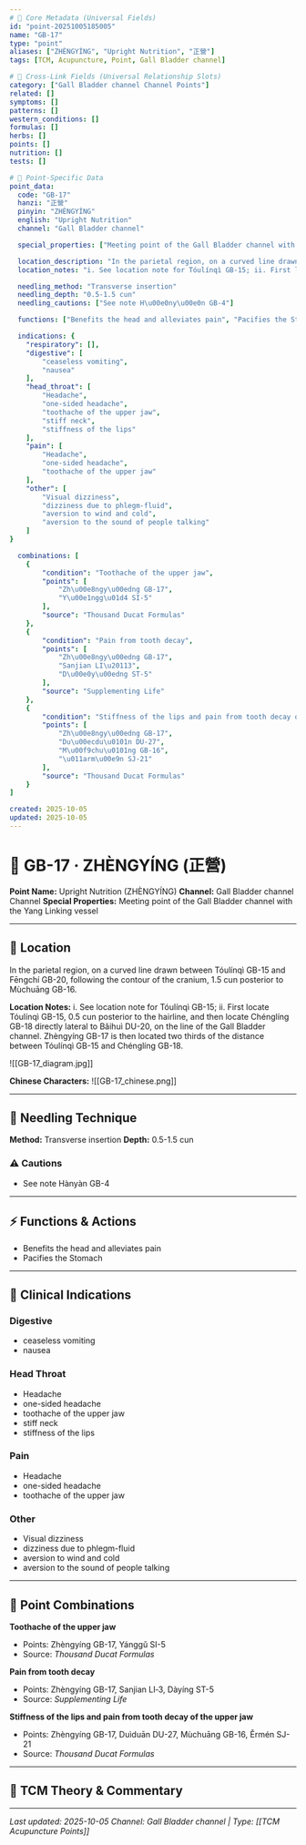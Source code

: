 ```yaml
---
# 🔹 Core Metadata (Universal Fields)
id: "point-20251005185005"
name: "GB-17"
type: "point"
aliases: ["ZHÈNGYÍNG", "Upright Nutrition", "正營"]
tags: [TCM, Acupuncture, Point, Gall Bladder channel]

# 🔹 Cross-Link Fields (Universal Relationship Slots)
category: ["Gall Bladder channel Channel Points"]
related: []
symptoms: []
patterns: []
western_conditions: []
formulas: []
herbs: []
points: []
nutrition: []
tests: []

# 🔹 Point-Specific Data
point_data:
  code: "GB-17"
  hanzi: "正營"
  pinyin: "ZHÈNGYÍNG"
  english: "Upright Nutrition"
  channel: "Gall Bladder channel"

  special_properties: ["Meeting point of the Gall Bladder channel with the Yang Linking vessel"]

  location_description: "In the parietal region, on a curved line drawn between Tóulínqì GB-15 and Fēngchí GB-20, following the contour of the cranium, 1.5 cun posterior to Mùchuāng GB-16."
  location_notes: "i. See location note for Tóulínqì GB-15; ii. First locate Tóulínqì GB-15, 0.5 cun posterior to the hairline, and then locate Chénglíng GB-18 directly lateral to Bǎihuì DU-20, on the line of the Gall Bladder channel. Zhèngyíng GB-17 is then located two thirds of the distance between Tóulínqì GB-15 and Chénglíng GB-18."

  needling_method: "Transverse insertion"
  needling_depth: "0.5-1.5 cun"
  needling_cautions: ["See note H\u00e0ny\u00e0n GB-4"]

  functions: ["Benefits the head and alleviates pain", "Pacifies the Stomach"]

  indications: {
    "respiratory": [],
    "digestive": [
        "ceaseless vomiting",
        "nausea"
    ],
    "head_throat": [
        "Headache",
        "one-sided headache",
        "toothache of the upper jaw",
        "stiff neck",
        "stiffness of the lips"
    ],
    "pain": [
        "Headache",
        "one-sided headache",
        "toothache of the upper jaw"
    ],
    "other": [
        "Visual dizziness",
        "dizziness due to phlegm-fluid",
        "aversion to wind and cold",
        "aversion to the sound of people talking"
    ]
}

  combinations: [
    {
        "condition": "Toothache of the upper jaw",
        "points": [
            "Zh\u00e8ngy\u00edng GB-17",
            "Y\u00e1ngg\u01d4 SI-5"
        ],
        "source": "Thousand Ducat Formulas"
    },
    {
        "condition": "Pain from tooth decay",
        "points": [
            "Zh\u00e8ngy\u00edng GB-17",
            "Sanjian LI\u20113",
            "D\u00e0y\u00edng ST-5"
        ],
        "source": "Supplementing Life"
    },
    {
        "condition": "Stiffness of the lips and pain from tooth decay of the upper jaw",
        "points": [
            "Zh\u00e8ngy\u00edng GB-17",
            "Du\u00ecdu\u0101n DU-27",
            "M\u00f9chu\u0101ng GB-16",
            "\u011arm\u00e9n SJ-21"
        ],
        "source": "Thousand Ducat Formulas"
    }
]

created: 2025-10-05
updated: 2025-10-05
---
```


# 📍 GB-17 · ZHÈNGYÍNG (正營)

**Point Name:** Upright Nutrition (ZHÈNGYÍNG)
**Channel:** Gall Bladder channel Channel
**Special Properties:** Meeting point of the Gall Bladder channel with the Yang Linking vessel

---

## 📍 Location

In the parietal region, on a curved line drawn between Tóulínqì GB-15 and Fēngchí GB-20, following the contour of the cranium, 1.5 cun posterior to Mùchuāng GB-16.

**Location Notes:**
i. See location note for Tóulínqì GB-15; ii. First locate Tóulínqì GB-15, 0.5 cun posterior to the hairline, and then locate Chénglíng GB-18 directly lateral to Bǎihuì DU-20, on the line of the Gall Bladder channel. Zhèngyíng GB-17 is then located two thirds of the distance between Tóulínqì GB-15 and Chénglíng GB-18.

![[GB-17_diagram.jpg]]

**Chinese Characters:** ![[GB-17_chinese.png]]

---

## 🔧 Needling Technique

**Method:** Transverse insertion
**Depth:** 0.5-1.5 cun

### ⚠️ Cautions
- See note Hànyàn GB-4

---

## ⚡ Functions & Actions
- Benefits the head and alleviates pain
- Pacifies the Stomach

---

## 🎯 Clinical Indications

### Digestive
- ceaseless vomiting
- nausea

### Head Throat
- Headache
- one-sided headache
- toothache of the upper jaw
- stiff neck
- stiffness of the lips

### Pain
- Headache
- one-sided headache
- toothache of the upper jaw

### Other
- Visual dizziness
- dizziness due to phlegm-fluid
- aversion to wind and cold
- aversion to the sound of people talking

---

## 🔗 Point Combinations

**Toothache of the upper jaw**
- Points: Zhèngyíng GB-17, Yánggǔ SI-5
- Source: *Thousand Ducat Formulas*

**Pain from tooth decay**
- Points: Zhèngyíng GB-17, Sanjian LI‑3, Dàyíng ST-5
- Source: *Supplementing Life*

**Stiffness of the lips and pain from tooth decay of the upper jaw**
- Points: Zhèngyíng GB-17, Duìduān DU-27, Mùchuāng GB-16, Ěrmén SJ-21
- Source: *Thousand Ducat Formulas*

---

## 🧬 TCM Theory & Commentary



---

*Last updated: 2025-10-05*
*Channel: Gall Bladder channel | Type: [[TCM Acupuncture Points]]*
